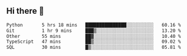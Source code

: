 ## Hi there 👋

<!--
**whirlun/whirlun** is a ✨ _special_ ✨ repository because its `README.md` (this file) appears on your GitHub profile.

Here are some ideas to get you started:

- 🔭 I’m currently working on ...
- 🌱 I’m currently learning ...
- 👯 I’m looking to collaborate on ...
- 🤔 I’m looking for help with ...
- 💬 Ask me about ...
- 📫 How to reach me: ...
- 😄 Pronouns: ...
- ⚡ Fun fact: ...
-->
<!--START_SECTION:waka-->

```txt
Python       5 hrs 18 mins   ███████████████░░░░░░░░░░   60.16 %
Git          1 hr 9 mins     ███▒░░░░░░░░░░░░░░░░░░░░░   13.20 %
Other        55 mins         ██▓░░░░░░░░░░░░░░░░░░░░░░   10.40 %
TypeScript   47 mins         ██▒░░░░░░░░░░░░░░░░░░░░░░   09.02 %
SQL          30 mins         █▒░░░░░░░░░░░░░░░░░░░░░░░   05.81 %
```

<!--END_SECTION:waka-->
